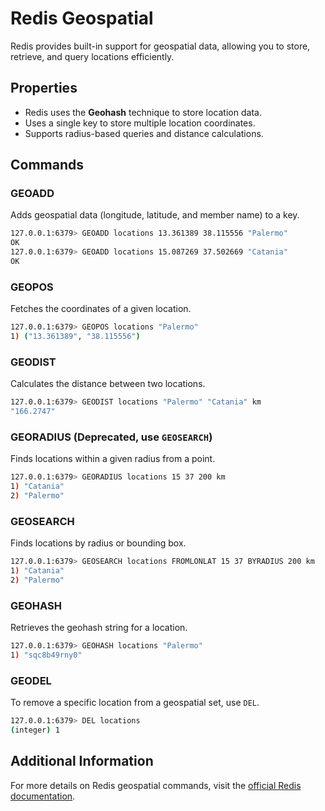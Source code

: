# Redis Geospatial
Redis provides built-in support for geospatial data, allowing you to store, retrieve, and query locations efficiently.

## Properties
- Redis uses the **Geohash** technique to store location data.
- Uses a single key to store multiple location coordinates.
- Supports radius-based queries and distance calculations.

## Commands

### **GEOADD**
Adds geospatial data (longitude, latitude, and member name) to a key.

```sh
127.0.0.1:6379> GEOADD locations 13.361389 38.115556 "Palermo"
OK
127.0.0.1:6379> GEOADD locations 15.087269 37.502669 "Catania"
OK
```

### **GEOPOS**
Fetches the coordinates of a given location.

```sh
127.0.0.1:6379> GEOPOS locations "Palermo"
1) ("13.361389", "38.115556")
```

### **GEODIST**
Calculates the distance between two locations.

```sh
127.0.0.1:6379> GEODIST locations "Palermo" "Catania" km
"166.2747"
```

### **GEORADIUS** (Deprecated, use `GEOSEARCH`)
Finds locations within a given radius from a point.

```sh
127.0.0.1:6379> GEORADIUS locations 15 37 200 km
1) "Catania"
2) "Palermo"
```

### **GEOSEARCH**
Finds locations by radius or bounding box.

```sh
127.0.0.1:6379> GEOSEARCH locations FROMLONLAT 15 37 BYRADIUS 200 km
1) "Catania"
2) "Palermo"
```

### **GEOHASH**
Retrieves the geohash string for a location.

```sh
127.0.0.1:6379> GEOHASH locations "Palermo"
1) "sqc8b49rny0"
```

### **GEODEL**
To remove a specific location from a geospatial set, use `DEL`.

```sh
127.0.0.1:6379> DEL locations
(integer) 1
```

## Additional Information
For more details on Redis geospatial commands, visit the [official Redis documentation](https://redis.io/commands#geo).


